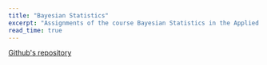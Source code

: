 ```yaml
---
title: "Bayesian Statistics"
excerpt: "Assignments of the course Bayesian Statistics in the Applied Math Course."
read_time: true
---
```


[Github's repository](https://github.com/lucasmoschen/phd-bayesian-statistics)